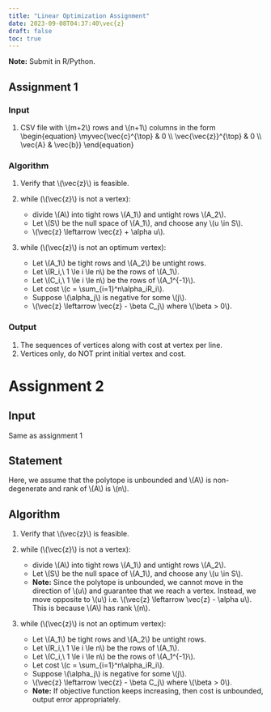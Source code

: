 ```yaml
---
title: "Linear Optimization Assignment"
date: 2023-09-08T04:37:40\vec{z}
draft: false
toc: true
---
```


**Note:** Submit in R/Python.

## Assignment 1

### Input

1. CSV file with \\(m+2\\) rows and \\(n+1\\) columns in the form
\begin{equation}
\myvec{\vec{c}^{\top} & 0 \\\\ \vec{\vec{z}}^{\top} & 0 \\\\ \vec{A} & \vec{b}}
\end{equation}

### Algorithm

1. Verify that \\(\vec{z}\\) is feasible.

2. while (\\(\vec{z}\\) is not a vertex):
    * divide \\(A\\) into tight rows \\(A\_1\\) and untight rows \\(A\_2\\).
    * Let \\(S\\) be the null space of \\(A\_1\\), and choose any \\(u \in S\\).
    * \\(\vec{z} \leftarrow \vec{z} + \alpha u\\).

3. while (\\(\vec{z}\\) is not an optimum vertex):
    * Let \\(A\_1\\) be tight rows and \\(A\_2\\) be untight rows.
    * Let \\(R\_i,\ 1 \le i \le n\\) be the rows of \\(A\_1\\).
    * Let \\(C\_i,\ 1 \le i \le n\\) be the rows of \\(A\_1^{-1}\\).
    * Let cost \\(c = \sum\_{i=1}^n\alpha\_iR\_i\\).
    * Suppose \\(\alpha\_j\\) is negative for some \\(j\\).
    * \\(\vec{z} \leftarrow \vec{z} - \beta C\_j\\) where \\(\beta > 0\\).

### Output

1. The sequences of vertices along with cost at vertex per line.
2. Vertices only, do NOT print initial vertex and cost.

# Assignment 2

## Input

Same as assignment 1

## Statement

Here, we assume that the polytope is unbounded and \\(A\\) is non-degenerate and rank of \\(A\\) is \\(n\\).

## Algorithm

1. Verify that \\(\vec{z}\\) is feasible.

2. while (\\(\vec{z}\\) is not a vertex):
    * divide \\(A\\) into tight rows \\(A\_1\\) and untight rows \\(A\_2\\).
    * Let \\(S\\) be the null space of \\(A\_1\\), and choose any \\(u \in S\\).
    * **Note:** Since the polytope is unbounded, we cannot move in the direction of \\(u\\) and guarantee that we reach a vertex. Instead, we move opposite to \\(u\\) i.e. \\(\vec{z} \leftarrow \vec{z} - \alpha u\\). This is because \\(A\\) has rank \\(n\\).

3. while (\\(\vec{z}\\) is not an optimum vertex):
    * Let \\(A\_1\\) be tight rows and \\(A\_2\\) be untight rows.
    * Let \\(R\_i,\ 1 \le i \le n\\) be the rows of \\(A\_1\\).
    * Let \\(C\_i,\ 1 \le i \le n\\) be the rows of \\(A\_1^{-1}\\).
    * Let cost \\(c = \sum\_{i=1}^n\alpha\_iR\_i\\).
    * Suppose \\(\alpha\_j\\) is negative for some \\(j\\).
    * \\(\vec{z} \leftarrow \vec{z} - \beta C\_j\\) where \\(\beta > 0\\).
    * **Note:** If objective function keeps increasing, then cost is unbounded, output error appropriately. 

